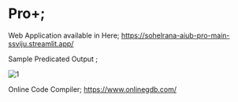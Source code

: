 # Pro+; 
Web Application available in Here; https://sohelrana-aiub-pro-main-ssviju.streamlit.app/

Sample Predicated Output ;

![1](https://user-images.githubusercontent.com/123891111/221364980-96dffd77-da8a-45c9-b030-74d3d3bb4f4a.JPG)

Online Code Compiler; https://www.onlinegdb.com/
